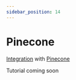 ```yaml
---
sidebar_position: 14
---
```


# Pinecone

[Integration](https://github.com/langchain4j/langchain4j-examples/blob/main/pinecone-example/src/main/java/PineconeEmbeddingStoreExample.java)
with [Pinecone](https://www.pinecone.io/)

Tutorial coming soon
